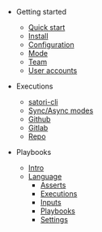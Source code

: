 * Getting started
  * [Quick start](README.md)
  * [Install](install.md)
  * [Configuration](config.md)
  * [Mode](mode.md)
  * [Team](team.md)
  * [User accounts](user_accounts.md)

* Executions
  * [satori-cli](run.md)
  * [Sync/Async modes](asynchronous_and_synchronous_executions.md)
  * [Github](github_ci.md)
  * [Gitlab](gitlab.md)
  * [Repo](repo.md)

* Playbooks
  * [Intro](playbook.md)
  * [Language](language.md)
    * [Asserts](language_asserts.md)
    * [Executions](language_execution.md)
    * [Inputs](language_inputs.md)
    * [Playbooks](language_playbooks.md)
    * [Settings](language_settings.md)
